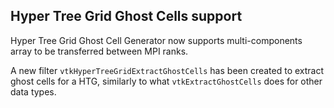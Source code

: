 ## Hyper Tree Grid Ghost Cells support

Hyper Tree Grid Ghost Cell Generator now supports multi-components array to be transferred between MPI ranks.

A new filter `vtkHyperTreeGridExtractGhostCells` has been created to extract ghost cells for a HTG,
similarly to what `vtkExtractGhostCells` does for other data types.
